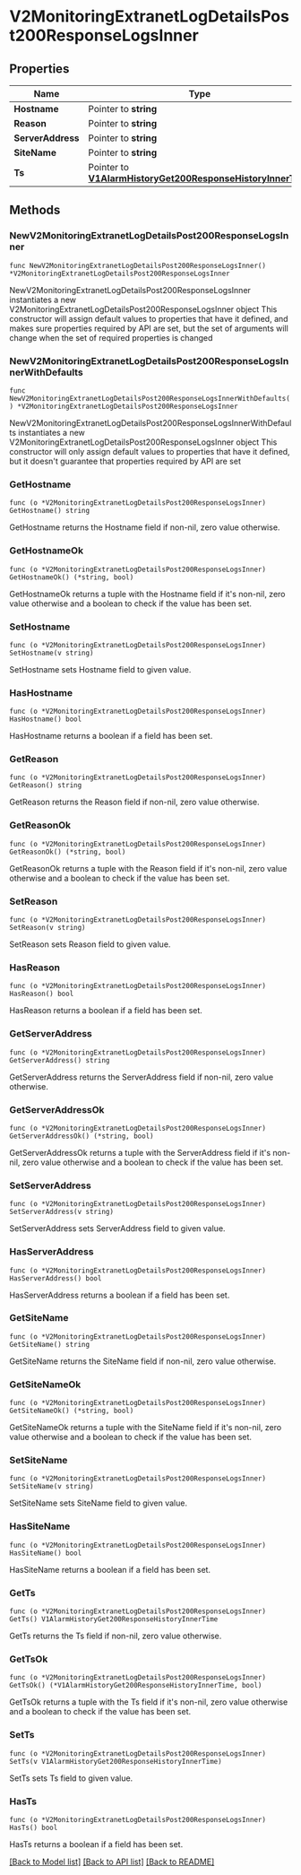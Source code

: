 # V2MonitoringExtranetLogDetailsPost200ResponseLogsInner

## Properties

Name | Type | Description | Notes
------------ | ------------- | ------------- | -------------
**Hostname** | Pointer to **string** |  | [optional] 
**Reason** | Pointer to **string** |  | [optional] 
**ServerAddress** | Pointer to **string** |  | [optional] 
**SiteName** | Pointer to **string** |  | [optional] 
**Ts** | Pointer to [**V1AlarmHistoryGet200ResponseHistoryInnerTime**](V1AlarmHistoryGet200ResponseHistoryInnerTime.md) |  | [optional] 

## Methods

### NewV2MonitoringExtranetLogDetailsPost200ResponseLogsInner

`func NewV2MonitoringExtranetLogDetailsPost200ResponseLogsInner() *V2MonitoringExtranetLogDetailsPost200ResponseLogsInner`

NewV2MonitoringExtranetLogDetailsPost200ResponseLogsInner instantiates a new V2MonitoringExtranetLogDetailsPost200ResponseLogsInner object
This constructor will assign default values to properties that have it defined,
and makes sure properties required by API are set, but the set of arguments
will change when the set of required properties is changed

### NewV2MonitoringExtranetLogDetailsPost200ResponseLogsInnerWithDefaults

`func NewV2MonitoringExtranetLogDetailsPost200ResponseLogsInnerWithDefaults() *V2MonitoringExtranetLogDetailsPost200ResponseLogsInner`

NewV2MonitoringExtranetLogDetailsPost200ResponseLogsInnerWithDefaults instantiates a new V2MonitoringExtranetLogDetailsPost200ResponseLogsInner object
This constructor will only assign default values to properties that have it defined,
but it doesn't guarantee that properties required by API are set

### GetHostname

`func (o *V2MonitoringExtranetLogDetailsPost200ResponseLogsInner) GetHostname() string`

GetHostname returns the Hostname field if non-nil, zero value otherwise.

### GetHostnameOk

`func (o *V2MonitoringExtranetLogDetailsPost200ResponseLogsInner) GetHostnameOk() (*string, bool)`

GetHostnameOk returns a tuple with the Hostname field if it's non-nil, zero value otherwise
and a boolean to check if the value has been set.

### SetHostname

`func (o *V2MonitoringExtranetLogDetailsPost200ResponseLogsInner) SetHostname(v string)`

SetHostname sets Hostname field to given value.

### HasHostname

`func (o *V2MonitoringExtranetLogDetailsPost200ResponseLogsInner) HasHostname() bool`

HasHostname returns a boolean if a field has been set.

### GetReason

`func (o *V2MonitoringExtranetLogDetailsPost200ResponseLogsInner) GetReason() string`

GetReason returns the Reason field if non-nil, zero value otherwise.

### GetReasonOk

`func (o *V2MonitoringExtranetLogDetailsPost200ResponseLogsInner) GetReasonOk() (*string, bool)`

GetReasonOk returns a tuple with the Reason field if it's non-nil, zero value otherwise
and a boolean to check if the value has been set.

### SetReason

`func (o *V2MonitoringExtranetLogDetailsPost200ResponseLogsInner) SetReason(v string)`

SetReason sets Reason field to given value.

### HasReason

`func (o *V2MonitoringExtranetLogDetailsPost200ResponseLogsInner) HasReason() bool`

HasReason returns a boolean if a field has been set.

### GetServerAddress

`func (o *V2MonitoringExtranetLogDetailsPost200ResponseLogsInner) GetServerAddress() string`

GetServerAddress returns the ServerAddress field if non-nil, zero value otherwise.

### GetServerAddressOk

`func (o *V2MonitoringExtranetLogDetailsPost200ResponseLogsInner) GetServerAddressOk() (*string, bool)`

GetServerAddressOk returns a tuple with the ServerAddress field if it's non-nil, zero value otherwise
and a boolean to check if the value has been set.

### SetServerAddress

`func (o *V2MonitoringExtranetLogDetailsPost200ResponseLogsInner) SetServerAddress(v string)`

SetServerAddress sets ServerAddress field to given value.

### HasServerAddress

`func (o *V2MonitoringExtranetLogDetailsPost200ResponseLogsInner) HasServerAddress() bool`

HasServerAddress returns a boolean if a field has been set.

### GetSiteName

`func (o *V2MonitoringExtranetLogDetailsPost200ResponseLogsInner) GetSiteName() string`

GetSiteName returns the SiteName field if non-nil, zero value otherwise.

### GetSiteNameOk

`func (o *V2MonitoringExtranetLogDetailsPost200ResponseLogsInner) GetSiteNameOk() (*string, bool)`

GetSiteNameOk returns a tuple with the SiteName field if it's non-nil, zero value otherwise
and a boolean to check if the value has been set.

### SetSiteName

`func (o *V2MonitoringExtranetLogDetailsPost200ResponseLogsInner) SetSiteName(v string)`

SetSiteName sets SiteName field to given value.

### HasSiteName

`func (o *V2MonitoringExtranetLogDetailsPost200ResponseLogsInner) HasSiteName() bool`

HasSiteName returns a boolean if a field has been set.

### GetTs

`func (o *V2MonitoringExtranetLogDetailsPost200ResponseLogsInner) GetTs() V1AlarmHistoryGet200ResponseHistoryInnerTime`

GetTs returns the Ts field if non-nil, zero value otherwise.

### GetTsOk

`func (o *V2MonitoringExtranetLogDetailsPost200ResponseLogsInner) GetTsOk() (*V1AlarmHistoryGet200ResponseHistoryInnerTime, bool)`

GetTsOk returns a tuple with the Ts field if it's non-nil, zero value otherwise
and a boolean to check if the value has been set.

### SetTs

`func (o *V2MonitoringExtranetLogDetailsPost200ResponseLogsInner) SetTs(v V1AlarmHistoryGet200ResponseHistoryInnerTime)`

SetTs sets Ts field to given value.

### HasTs

`func (o *V2MonitoringExtranetLogDetailsPost200ResponseLogsInner) HasTs() bool`

HasTs returns a boolean if a field has been set.


[[Back to Model list]](../README.md#documentation-for-models) [[Back to API list]](../README.md#documentation-for-api-endpoints) [[Back to README]](../README.md)


